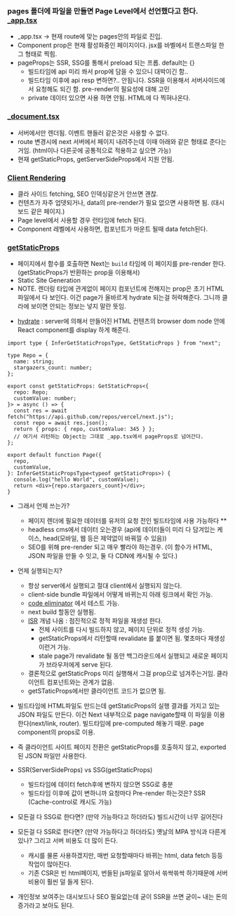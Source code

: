 ### pages 폴더에 파일을 만들면 Page Level에서 선언했다고 한다. [\_app.tsx](https://nextjs.org/docs/pages/building-your-application/routing/custom-app)

- \_app.tsx -> 현재 route에 맞는 pages안의 파일로 진입.
- Component prop은 현재 활성화중인 페이지이다. jsx를 바벨에서 트랜스파일 한 그 형태로 찍힘.
- pageProps는 SSR, SSG를 통해서 preload 되는 프롭. default는 {}
  - 빌드타임에 api 미리 쏴서 prop에 담을 수 있으니 대박이긴 함..
  - 빌드타임 이후에 api resp 변하면?.. 안됩니다. SSR을 이용해서 서버사이드에서 요청해도 되긴 함. pre-render의 필요성에 대해 고민
  - private 데이터 있으면 사용 하면 안됨. HTML에 다 찍혀나온다.

### [\_document.tsx](https://nextjs.org/docs/pages/building-your-application/routing/custom-document)

- 서버에서만 렌더됨. 이벤트 핸들러 같은것은 사용할 수 없다.
- route 변경시에 next 서버에서 페이지 내려주는데 이때 아래와 같은 형태로 준다는거임. (html이나 다른곳에 공통적으로 적용하고 싶으면 가능)
- 현재 getStaticProps, getServerSideProps에서 지원 안됨.

### [Client Rendering](https://nextjs.org/docs/pages/building-your-application/data-fetching/client-side)

- 클라 사이드 fetching, SEO 인덱싱같은거 안쓰면 괜찮.
- 컨텐츠가 자주 업뎃되거나, data의 pre-render가 필요 없으면 사용하면 됨. (대시보드 같은 페이지.)
- Page level에서 사용할 경우 런타임에 fetch 된다.
- Component 레벨에서 사용하면, 컴포넌트가 마운트 될때 data fetch된다.

### [getStaticProps](https://nextjs.org/docs/pages/building-your-application/data-fetching/get-static-props)

- 페이지에서 함수를 호출하면 Next는 `build` 타임에 이 페이지를 pre-render 한다. (getStaticProps가 반환하는 prop을 이용해서)
- Static Site Generation
- NOTE. 렌더링 타입에 관게없이 페이지 컴포넌트에 전해지는 prop은 초기 HTML 파일에서 다 보인다. 이건 page가 올바르게 hydrate 되는걸 허락해준다. 그니까 클라에 보이면 안되는 정보는 넣지 말란 뜻임.

* [hydrate](https://react.dev/reference/react-dom/hydrate) : server에 의해서 만들어진 HTML 컨텐츠의 browser dom node 안에 React component를 display 하게 해준다.

```tsx
import type { InferGetStaticPropsType, GetStaticProps } from "next";

type Repo = {
  name: string;
  stargazers_count: number;
};

export const getStaticProps: GetStaticProps<{
  repo: Repo;
  customValue: number;
}> = async () => {
  const res = await fetch("https://api.github.com/repos/vercel/next.js");
  const repo = await res.json();
  return { props: { repo, customValue: 345 } };
  // 여기서 리턴하는 Object는 그대로 _app.tsx에서 pageProps로 넘어간다.
};

export default function Page({
  repo,
  customValue,
}: InferGetStaticPropsType<typeof getStaticProps>) {
  console.log("hello World", customValue);
  return <div>{repo.stargazers_count}</div>;
}
```

- 그래서 언제 쓰는가?

  - 페이지 렌더에 필요한 데이터를 유저의 요청 전인 빌드타임에 사용 가능하다 \*\*
  - headless cms에서 데이터 오는경우 (api에 데이터들이 미리 다 담겨있는 케이스, head(모바일, 웹 등은 제약없이 바꿔낄 수 있음))
  - SEO를 위해 pre-render 되고 매우 빨라야 하는경우. (이 함수가 HTML, JSON 파일을 만들 수 잇고, 둘 다 CDN에 캐시될 수 있다.)

- 언제 실행되는지?

  - 항상 server에서 실행되고 절대 client에서 실행되지 않는다.
  - client-side bundle 파일에서 어떻게 바뀌는지 아래 링크에서 확인 가능.
  - [code eliminator](https://next-code-elimination.vercel.app/) 에서 테스트 가능.
  - next build 할동안 실행됨.
  - [ISR](https://nextjs.org/docs/pages/building-your-application/data-fetching/incremental-static-regeneration) 개념 나옴 : 점진적으로 정적 파일을 재생성 한다.
    - 전체 사이트를 다시 빌드하지 않고, 페이지 단위로 정적 생성 가능.
    - getStaticProps에서 리턴할때 revalidate 를 붙이면 됨. 몇초마다 재생성 이런거 가능.
    - stale page가 revalidate 될 동안 백그라운드에서 실행되고 새로운 페이지가 브라우저에게 serve 된다.
  - 결론적으로 getStaticProps 미리 실행해서 그걸 prop으로 넘겨주는거임. 클라이언트 컴포넌트와는 관계가 없음. 
  - getSTaticProps에서만 클라이언트 코드가 없으면 됨.

- 빌드타임에 HTML파일도 만드는데 getStaticProps의 실행 결과를 가지고 있는 JSON 파일도 만든다. 이건 Next 내부적으로 page navigate할때 이 파일을 이용한다(next/link, router). 빌드타임에 pre-computed 해놓기 때문. page component의 props로 이용.
- 즉 클라이언트 사이트 페이지 전환은 getStaticProps를 호출하지 않고, exported된 JSON 파일만 사용한다.

- SSR(ServerSideProps) vs SSG(getStaticProps)
  - 빌드타임에 데이터 fetch후에 변하지 않으면 SSG로 충분
  - 빌드타임 이후에 값이 변하니까 요청마다 Pre-render 하는것은? SSR (Cache-control로 캐시도 가능)

- 모든걸 다 SSG로 한다면? (만약 가능하다고 하더라도) 빌드시간이 너무 길어진다
- 모든걸 다 SSR로 한다면? (만약 가능하다고 하더라도) 옛날의 MPA 방식과 다른게 있나? 그리고 서버 비용도 더 많이 든다.
  - 캐시를 물론 사용하겠지만, 매번 요청할때마다 바뀌는 html, data fetch 등등 작업이 많아진다.
  - 기존 CSR은 빈 html페이지, 번들된 js파일로 알아서 쓲싹쓲싹 하기때문에 서버 비용이 훨씬 덜 들게 된다.

- 개인정보 보여주는 대시보드나 SEO 필요없는데 굳이 SSR을 쓰면 굳이~ 내는 돈의 증가라고 보아도 된다.
